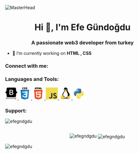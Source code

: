 ![MasterHead](https://miro.medium.com/v2/resize:fit:1400/0*yRhQ28Nd53cTSCR6)
<h1 align="center">Hi 👋, I'm Efe Gündoğdu</h1>
<h3 align="center">A passionate web3 developer from turkey</h3>

- 🔭 I’m currently working on **HTML , CSS**

<h3 align="left">Connect with me:</h3>
<p align="left">
</p>

<h3 align="left">Languages and Tools:</h3>
<p align="left"> <a href="https://getbootstrap.com" target="_blank" rel="noreferrer"> <img src="https://raw.githubusercontent.com/devicons/devicon/master/icons/bootstrap/bootstrap-plain-wordmark.svg" alt="bootstrap" width="40" height="40"/> </a> <a href="https://www.w3schools.com/css/" target="_blank" rel="noreferrer"> <img src="https://raw.githubusercontent.com/devicons/devicon/master/icons/css3/css3-original-wordmark.svg" alt="css3" width="40" height="40"/> </a> <a href="https://www.w3.org/html/" target="_blank" rel="noreferrer"> <img src="https://raw.githubusercontent.com/devicons/devicon/master/icons/html5/html5-original-wordmark.svg" alt="html5" width="40" height="40"/> </a> <a href="https://developer.mozilla.org/en-US/docs/Web/JavaScript" target="_blank" rel="noreferrer"> <img src="https://raw.githubusercontent.com/devicons/devicon/master/icons/javascript/javascript-original.svg" alt="javascript" width="40" height="40"/> </a> <a href="https://www.linux.org/" target="_blank" rel="noreferrer"> <img src="https://raw.githubusercontent.com/devicons/devicon/master/icons/linux/linux-original.svg" alt="linux" width="40" height="40"/> </a> <a href="https://www.python.org" target="_blank" rel="noreferrer"> <img src="https://raw.githubusercontent.com/devicons/devicon/master/icons/python/python-original.svg" alt="python" width="40" height="40"/> </a> </p>

<h3 align="left">Support:</h3>
<p><a href="https://www.buymeacoffee.com/efegndgdu"> <img align="left" src="https://cdn.buymeacoffee.com/buttons/v2/default-yellow.png" height="50" width="210" alt="efegndgdu" /></a></p><br><br>

<p><img align="left" src="https://github-readme-stats.vercel.app/api/top-langs?username=efegndgdu&show_icons=true&locale=en&layout=compact" alt="efegndgdu" /></p>

<p>&nbsp;<img align="center" src="https://github-readme-stats.vercel.app/api?username=efegndgdu&show_icons=true&locale=en" alt="efegndgdu" /></p>

<p><img align="center" src="https://github-readme-streak-stats.herokuapp.com/?user=efegndgdu&" alt="efegndgdu" /></p>
